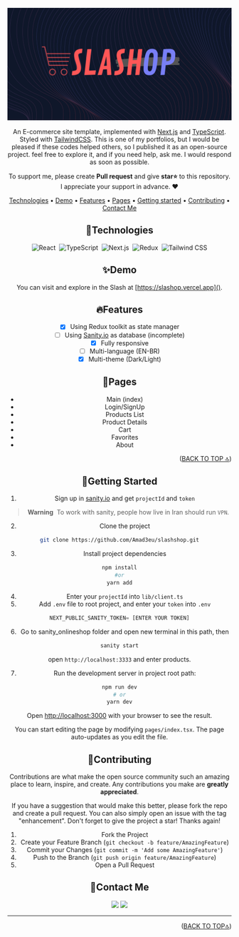 <div id='top' align="center">

![slash](/public/HeaderSlash.png)

An E-commerce site template, implemented with [Next.js](https://nextjs.org/) and [TypeScript](https://www.typescriptlang.org/). Styled with [TailwindCSS](https://tailwindcss.com/). This is one of my portfolios, but I would be pleased if these codes helped others, so I published it as an open-source project. feel free to explore it, and if you need help, ask me. I would respond as soon as possible.
<p>To support me, please create <strong>Pull request</strong> and give <strong>star⭐</strong> to this repository.<br/>
   I appreciate your support in advance. ❤</p>

<p>

[Technologies](#technologies) •
[Demo](#demo) •
[Features](#features) •
[Pages](#pages) •
[Getting started](#getting-started) •
[Contributing](#contributing) •
[Contact Me](#contact-me)
  
## 🔧Technologies

![React](https://img.shields.io/badge/-React-05122A?style=for-the-badge&logo=react)&nbsp;
![TypeScript](https://img.shields.io/badge/-TypeScript-05122A?style=for-the-badge&logo=typescript)&nbsp;
![Next.js](https://img.shields.io/badge/-Next.js-05122A?style=for-the-badge&logo=next.js)&nbsp;
![Redux](https://img.shields.io/badge/-Redux-05122A?style=for-the-badge&logo=redux&logoColor=764ABC)&nbsp;
![Tailwind CSS](https://img.shields.io/badge/-TailwindCSS-05122A?style=for-the-badge&logo=tailwindCSS&logoColor=06B6D4)

## ✨Demo

You can visit and explore in the Slash at [https://slashop.vercel.app]().

## 🔥Features

- [x] Using Redux toolkit as state manager
- [ ] Using [Sanity.io](https://www.sanity.io/) as database (incomplete)
- [x] Fully responsive
- [ ] Multi-language (EN-BR)
- [x] Multi-theme (Dark/Light)

## 📃Pages

- Main (index)
- Login/SignUp
- Products List
- Product Details
- Cart
- Favorites
- About

<p align="right">(<a href="#top">BACK TO TOP 🔝</a>)</p>

## 🚀Getting Started

1. Sign up in [sanity.io](https://www.sanity.io/) and get `projectId` and `token`

> **Warning**&nbsp;
> To work with sanity, people how live in Iran should run `VPN`.

2. Clone the project

  ```bash
  git clone https://github.com/Amad3eu/slashshop.git
  ```

3. Install project dependencies

  ```bash
  npm install
  #or
  yarn add
  ```

4. Enter your `projectId` into `lib/client.ts`
5. Add `.env` file to root project, and enter your `token` into `.env`

  ```js
  NEXT_PUBLIC_SANITY_TOKEN= [ENTER YOUR TOKEN]
  ```

6. Go to sanity_onlineshop folder and open new terminal in this path, then

  ```bash
  sanity start
  ```

open `http://localhost:3333` and enter products.

7. Run the development server in project root path:

  ```bash
  npm run dev
  # or
  yarn dev
  ```

Open [http://localhost:3000](http://localhost:3000) with your browser to see the result.

You can start editing the page by modifying `pages/index.tsx`. The page auto-updates as you edit the file.

## 🤝Contributing

Contributions are what make the open source community such an amazing place to learn, inspire, and create. Any contributions you make are **greatly appreciated**.

If you have a suggestion that would make this better, please fork the repo and create a pull request. You can also simply open an issue with the tag "enhancement".
Don't forget to give the project a star! Thanks again!

1. Fork the Project
2. Create your Feature Branch (`git checkout -b feature/AmazingFeature`)
3. Commit your Changes (`git commit -m 'Add some AmazingFeature'`)
4. Push to the Branch (`git push origin feature/AmazingFeature`)
5. Open a Pull Request

## 💬Contact Me

  <p>
    <a href="https://www.linkedin.com/in/luiz-felipe-warmling-amadeu-752692211/"><img src="https://img.shields.io/badge/-LinkedIn-0077B5?style=flat&logo=Linkedin&logoColor=white"/></a>
    <a href="mailto:luizfelipewarmling@gmail.com"><img src="https://img.shields.io/badge/-Gmail-D14836?style=flat&logo=Gmail&logoColor=white"/></a>
  </p>
  
  <hr/>
  
  <p align="right">(<a href="#top">BACK TO TOP🔝</a>)</p>
